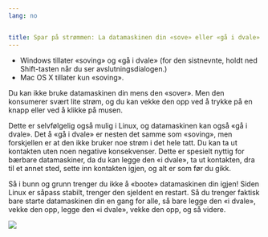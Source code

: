 ```yaml
---
lang: no


title: Spar på strømmen: La datamaskinen din «sove» eller «gå i dvale».
---
```


<ul>
<li>Windows tillater «soving» og «gå i dvale» (for den sistnevnte, holdt ned Shift-tasten når du ser avslutningsdialogen.)</li>
<li>Mac OS X tillater kun «soving».</li>
</ul>

Du kan ikke bruke datamaskinen din mens den «sover». Men den konsumerer svært lite strøm, og du kan vekke den opp ved å trykke på en knapp eller ved å klikke på musen.

Dette er selvfølgelig også mulig i Linux, og datamaskinen kan også «gå i dvale». Det å «gå i dvale» er nesten det samme som «soving», men forskjellen er at den ikke bruker noe strøm i det hele tatt. Du kan ta ut kontakten uten noen negative konsekvenser. Dette er spesielt nyttig for bærbare datamaskiner, da du kan legge den «i dvale», ta ut kontakten, dra til et annet sted, sette inn kontakten igjen, og alt er som før du gikk.

Så i bunn og grunn trenger du ikke å «boote» datamaskinen din igjen! Siden Linux er såpass stabilt, trenger den sjeldent en restart. Så du trenger faktisk bare starte datamaskinen din en gang for alle, så bare legge den «i dvale», vekke den opp, legge den «i dvale», vekke den opp, og så videre.

<img src="Images/suspend_hibernate_thumb.png" />




